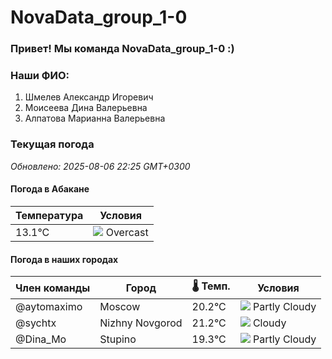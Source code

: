 # NovaData_group_1-0
### Привет! Мы команда NovaData_group_1-0 :)

### Наши ФИО:
1. Шмелев Александр Игоревич
2. Моисеева Дина Валерьевна
3. Алпатова Марианна Валерьевна

### Текущая погода
<!-- WEATHER:START -->
_Обновлено: 2025-08-06 22:25 GMT+0300_

#### Погода в Абакане

| Температура | Условия |
|-------------|----------|
| 13.1°C     | ![](https://cdn.weatherapi.com/weather/64x64/night/122.png) Overcast |

#### Погода в наших городах

| Член команды  | Город               | 🌡️ Темп.  | Условия          |
|---------------|---------------------|-----------|--------------------|
| @aytomaximo    | Moscow              |   20.2°C | ![](https://cdn.weatherapi.com/weather/64x64/night/116.png) Partly Cloudy |
| @sychtx        | Nizhny Novgorod     |   21.2°C | ![](https://cdn.weatherapi.com/weather/64x64/night/119.png) Cloudy       |
| @Dina_Mo       | Stupino             |   19.3°C | ![](https://cdn.weatherapi.com/weather/64x64/night/116.png) Partly Cloudy |

<!-- WEATHER:END -->
